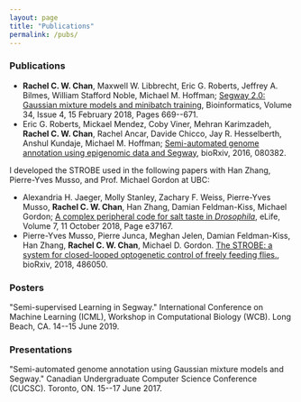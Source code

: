 ```yaml
---
layout: page
title: "Publications"
permalink: /pubs/
---
```


### Publications

* **Rachel C. W. Chan**, Maxwell W. Libbrecht, Eric G. Roberts, Jeffrey A. Bilmes, William Stafford Noble, Michael M. Hoffman; [Segway 2.0: Gaussian mixture models and minibatch training](https://doi.org/10.1093/bioinformatics/btx603), Bioinformatics, Volume 34, Issue 4, 15 February 2018, Pages 669--671.
* Eric G. Roberts, Mickael Mendez, Coby Viner, Mehran Karimzadeh, **Rachel C. W. Chan**, Rachel Ancar, Davide Chicco, Jay R. Hesselberth, Anshul Kundaje, Michael M. Hoffman; [Semi-automated genome annotation using epigenomic data and Segway](https://doi.org/10.1101/080382), bioRxiv, 2016, 080382.

I developed the STROBE used in the following papers with Han Zhang, Pierre-Yves Musso, and Prof. Michael Gordon at UBC:

* Alexandria H. Jaeger, Molly Stanley, Zachary F. Weiss, Pierre-Yves Musso, **Rachel C. W. Chan**, Han Zhang, Damian Feldman-Kiss, Michael Gordon; [A complex peripheral code for salt taste in _Drosophila_](https://doi.org/10.7554/eLife.37167), eLife, Volume 7, 11 October 2018, Page e37167.
* Pierre-Yves Musso, Pierre Junca, Meghan Jelen, Damian Feldman-Kiss, Han Zhang, **Rachel C. W. Chan**, Michael D. Gordon. [The STROBE: a system for closed-looped optogenetic control of freely feeding flies.](https://doi.org/10.1101/486050), bioRxiv, 2018, 486050.

### Posters
"Semi-supervised Learning in Segway." International Conference on Machine Learning (ICML), Workshop in Computational Biology (WCB). Long Beach, CA. 14--15 June 2019.

### Presentations
"Semi-automated genome annotation using Gaussian mixture models and Segway." Canadian Undergraduate Computer Science Conference (CUCSC). Toronto, ON. 15--17 June 2017.
